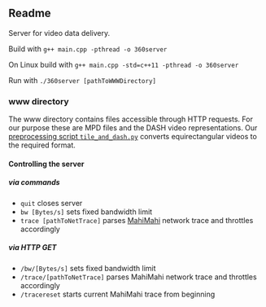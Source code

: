## Readme

Server for video data delivery.

Build with `g++ main.cpp -pthread -o 360server`

On Linux build with `g++ main.cpp -std=c++11 -pthread -o 360server`

Run with `./360server [pathToWWWDirectory]`

### www directory
The www directory contains files accessible through HTTP requests. 
For our purpose these are MPD files and the DASH video representations.
Our [preprocessing script `tile_and_dash.py`](https://github.com/arnerak/360transitions/tree/master/preprocessing) converts equirectangular videos to the required format.

#### Controlling the server
##### via commands
* `quit` closes server
* `bw [Bytes/s]` sets fixed bandwidth limit
* `trace [pathToNetTrace]` parses [MahiMahi](https://github.com/ravinet/mahimahi) network trace and throttles accordingly

##### via HTTP GET
* `/bw/[Bytes/s]` sets fixed bandwidth limit
* `/trace/[pathToNetTrace]` parses MahiMahi network trace and throttles accordingly
* `/tracereset` starts current MahiMahi trace from beginning
